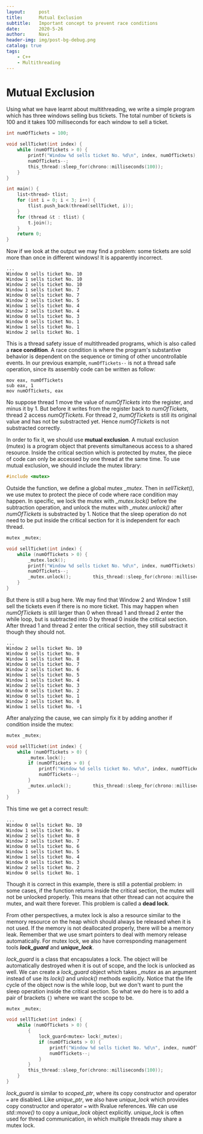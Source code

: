 ```yaml
---
layout:     post
title:      Mutual Exclusion
subtitle:   Important concept to prevent race conditions
date:       2020-5-26
author:     Navi
header-img: img/post-bg-debug.png
catalog: true
tags:
    - C++
    - Multithreading
---
```


# Mutual Exclusion

Using what we have learnt about multithreading, we write a simple program which has three windows selling bus tickets. The total number of tickets is 100 and it takes 100 milliseconds for each window to sell a ticket.

```cpp
int numOfTickets = 100;

void sellTicket(int index) {
    while (numOfTickets > 0) {
        printf("Window %d sells ticket No. %d\n", index, numOfTickets);
        numOfTickets--;
        this_thread::sleep_for(chrono::milliseconds(100));
    }
}

int main() {
    list<thread> tlist;
    for (int i = 0; i < 3; i++) {
        tlist.push_back(thread(sellTicket, i));
    }
    for (thread &t : tlist) {
        t.join();
    }
    return 0;
}
```

Now if we look at the output we may find a problem: some tickets are sold more than once in different windows! It is apparently incorrect.

```
...
Window 0 sells ticket No. 10
Window 1 sells ticket No. 10
Window 2 sells ticket No. 10
Window 1 sells ticket No. 7
Window 0 sells ticket No. 7
Window 2 sells ticket No. 5
Window 1 sells ticket No. 4
Window 2 sells ticket No. 4
Window 0 sells ticket No. 3
Window 0 sells ticket No. 1
Window 1 sells ticket No. 1
Window 2 sells ticket No. 1
```

This is a thread safety issue of multithreaded programs, which is also called a **race condition**. A race condition is where the program's substantive behavior is dependent on the sequence or timing of other uncontrollable events. In our previous example, `numOfTickets--` is not a thread safe operation, since its assembly code can be written as follow:

```assembly
mov eax, numOfTickets
sub eax, 1
mov numOfTickets, eax
```

No suppose thread 1 move the value of *numOfTickets* into the register, and minus it by 1. But before it writes from the register back to *numOfTickets*, thread 2 access *numOfTickets*. For thread 2, *numOfTickets* is still its original value and has not be substracted yet. Hence *numOfTickets* is not substracted correctly.

In order to fix it, we should use **mutual exclusion**. A mutual exclusion (mutex) is a program object that prevents simultaneous access to a shared resource. Inside the critical section which is protected by mutex, the piece of code can only be accessed by one thread at the same time. To use mutual exclusion, we should include the mutex library:

```cpp
#include <mutex>
```

Outside the function, we define a global mutex *_mutex*. Then in *sellTicket()*, we use mutex to protect the piece of code where race condition may happen. In specific, we lock the mutex with *_mutex.lock()* before the subtraction operation, and unlock the mutex with *_mutex.unlock()* after *numOfTickets* is substracted by 1. Notice that the sleep operation do not need to be put inside the critical section for it is independent for each thread.

```cpp
mutex _mutex;

void sellTicket(int index) {
    while (numOfTickets > 0) {
        _mutex.lock();
        printf("Window %d sells ticket No. %d\n", index, numOfTickets);
      	numOfTickets--;
		_mutex.unlock();        this_thread::sleep_for(chrono::milliseconds(100));
    }
}
```

But there is still a bug here. We may find that Window 2 and Window 1 still sell the tickets even if there is no more ticket. This may happen when *numOfTickets* is still larger than 0 when thread 1 and thread 2 enter the while loop, but is subtracted into 0 by thread 0 inside the critical section. After thread 1 and thread 2 enter the critical section, they still substract it though they should not.

```
...
Window 2 sells ticket No. 10
Window 0 sells ticket No. 9
Window 1 sells ticket No. 8
Window 0 sells ticket No. 7
Window 2 sells ticket No. 6
Window 1 sells ticket No. 5
Window 1 sells ticket No. 4
Window 2 sells ticket No. 3
Window 0 sells ticket No. 2
Window 0 sells ticket No. 1
Window 2 sells ticket No. 0
Window 1 sells ticket No. -1
```

After analyzing the cause, we can simply fix it by adding another if condition inside the mutex:

```cpp
mutex _mutex;

void sellTicket(int index) {
    while (numOfTickets > 0) {
        _mutex.lock();
        if (numOfTickets > 0) {
        	printf("Window %d sells ticket No. %d\n", index, numOfTickets);
        	numOfTickets--;
        }
		_mutex.unlock();        this_thread::sleep_for(chrono::milliseconds(100));
    }
}
```

This time we get a correct result:

```
...
Window 0 sells ticket No. 10
Window 1 sells ticket No. 9
Window 2 sells ticket No. 8
Window 2 sells ticket No. 7
Window 0 sells ticket No. 6
Window 1 sells ticket No. 5
Window 1 sells ticket No. 4
Window 0 sells ticket No. 3
Window 2 sells ticket No. 2
Window 0 sells ticket No. 1
```

Though it is correct in this example, there is still a potential problem: in some cases, if the function returns inside the critical section, the mutex will not be unlocked properly. This means that other thread can not acquire the mutex, and wait there forever. This problem is called a **dead lock**.

From other perspectives, a mutex lock is also a resource similar to the memory resource on the heap which should always be released when it is not used. If the memory is not deallocated properly, there will be a memory leak. Remember that we use smart pointers to deal with memory release automatically. For mutex lock, we also have corresponding management tools ***lock_guard*** and ***unique_lock***.

*lock_guard* is a class that encapsulates a lock. The object will be automatically destroyed when it is out of scope, and the lock is unlocked as well. We can create a *lock_guard* object which takes *_mutex* as an argument instead of use its *lock()* and *unlock()* methods explicitly. Notice that the life cycle of the object now is the while loop, but we don't want to punt the sleep operation inside the critical section. So what we do here is to add a pair of brackets `{}` where we want the scope to be.

```cpp
mutex _mutex;

void sellTicket(int index) {
  	while (numOfTickets > 0) {
    	{
      		lock_guard<mutex> lock(_mutex);
      		if (numOfTickets > 0) {
        		printf("Window %d sells ticket No. %d\n", index, numOfTickets);
        		numOfTickets--;
      		}
    	}
    	this_thread::sleep_for(chrono::milliseconds(100));
  	}
}
```

*lock_guard* is similar to *scoped_ptr*, where its copy constructor and operator `=` are disabled. Like *unique_ptr*, we also have *unique_lock* which provides copy constructor and operator `=` with Rvalue references. We can use *std::move()* to copy a *unique_lock* object explicitly. *unique_lock* is often used for thread communication, in which multiple threads may share a mutex lock.